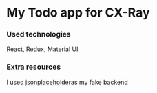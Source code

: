 # My Todo app for CX-Ray

### Used technologies
React, Redux, Material UI

### Extra resources
I used [jsonplaceholder](https://jsonplaceholder.typicode.com/)as my fake backend

